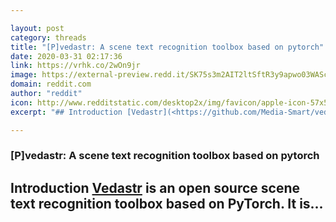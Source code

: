 ```yaml
---

layout: post
category: threads
title: "[P]vedastr: A scene text recognition toolbox based on pytorch"
date: 2020-03-31 02:17:36
link: https://vrhk.co/2wOn9jr
image: https://external-preview.redd.it/SK75s3m2AIT2ltSftR3y9apwo03WAScd8yRHIxp6v0c.jpg?width=400&height=209.42408377&auto=webp&crop=400:209.42408377,smart&s=1a9be3d47da44b5c6c34aafb35d1606fd0275cc5
domain: reddit.com
author: "reddit"
icon: http://www.redditstatic.com/desktop2x/img/favicon/apple-icon-57x57.png
excerpt: "## Introduction [Vedastr](<https://github.com/Media-Smart/vedastr>) is an open source scene text recognition toolbox based on PyTorch. It is..."

---
```


### [P]vedastr: A scene text recognition toolbox based on pytorch

## Introduction [Vedastr](<https://github.com/Media-Smart/vedastr>) is an open source scene text recognition toolbox based on PyTorch. It is...
